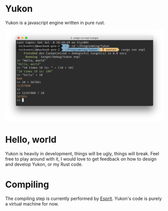# Yukon

Yukon is a javascript engine written in pure rust.

<p align="center">
  <img width="600" alt="Yukon running its repl" src="https://raw.githubusercontent.com/nickforall/yukon/master/screenshot.png">
</p>

# Hello, world

Yukon is heavily in development, things will be ugly, things will break. Feel free to play
around with it, I would love to get feedback on how to design and develop Yukon, or my Rust code.

# Compiling

The compiling step is currently performed by [Esprit](https://github.com/dherman/esprit).
Yukon's code is purely a virtual machine for now.
